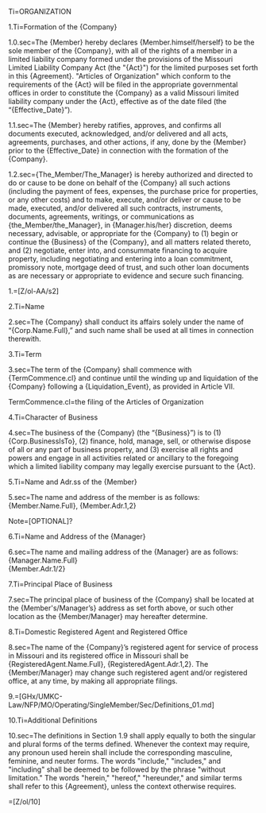 
Ti=ORGANIZATION

1.Ti=Formation of the {Company}

1.0.sec=The {Member} hereby declares {Member.himself/herself} to be the sole member of the {Company}, with all of the rights of a member in a limited liability company formed under the provisions of the Missouri Limited Liability Company Act (the "{Act}") for the limited purposes set forth in this {Agreement}.  "Articles of Organization" which conform to the requirements of the {Act} will be filed in the appropriate governmental offices in order to constitute the {Company} as a valid Missouri limited liability company under the {Act}, effective as of the date filed (the “{Effective_Date}”).

1.1.sec=The {Member} hereby ratifies, approves, and confirms all documents executed, acknowledged, and/or delivered and all acts, agreements, purchases, and other actions, if any, done by the {Member} prior to the {Effective_Date} in connection with the formation of the {Company}.

1.2.sec={The_Member/The_Manager} is hereby authorized and directed to do or cause to be done on behalf of the {Company} all such actions (including the payment of fees, expenses, the purchase price for properties, or any other costs) and to make, execute, and/or deliver or cause to be made, executed, and/or delivered all such contracts, instruments, documents, agreements, writings, or communications as {the_Member/the_Manager}, in {Manager.his/her} discretion, deems necessary, advisable, or appropriate for the {Company} to (1) begin or continue the {Business} of the {Company}, and all matters related thereto, and (2) negotiate, enter into, and consummate financing to acquire property, including negotiating and entering into a loan commitment, promissory note, mortgage deed of trust, and such other loan documents as are necessary or appropriate to evidence and secure such financing. 

1.=[Z/ol-AA/s2]

2.Ti=Name

2.sec=The {Company} shall conduct its affairs solely under the name of “{Corp.Name.Full},” and such name shall be used at all times in connection therewith.

3.Ti=Term

3.sec=The term of the {Company} shall commence with {TermCommence.cl} and continue until the winding up and liquidation of the {Company} following a {Liquidation_Event}, as provided in Article VII.

TermCommence.cl=the filing of the Articles of Organization

4.Ti=Character of Business

4.sec=The business of the {Company} (the “{Business}”) is to (1) {Corp.BusinessIsTo}, (2) finance, hold, manage, sell, or otherwise dispose of all or any part of business property, and (3) exercise all rights and powers and engage in all activities related or ancillary to the foregoing which a limited liability company may legally exercise pursuant to the {Act}.

5.Ti=Name and Adr.ss of the {Member}

5.sec=The name and address of the member is as follows:<br>{Member.Name.Full}, {Member.Adr.1,2}

Note=[OPTIONAL]?

6.Ti=Name and Address of the {Manager}

6.sec=The name and mailing address of the {Manager} are as follows:<br>{Manager.Name.Full}<br>{Member.Adr.1/2}

7.Ti=Principal Place of Business

7.sec=The principal place of business of the {Company} shall be located at the {Member's/Manager’s} address as set forth above, or such other location as the {Member/Manager} may hereafter determine.

8.Ti=Domestic Registered Agent and Registered Office

8.sec=The name of the {Company}’s registered agent for service of process in Missouri and its registered office in Missouri shall be {RegisteredAgent.Name.Full}, {RegisteredAgent.Adr.1,2}.  The {Member/Manager} may change such registered agent and/or registered office, at any time, by making all appropriate filings.

9.=[GHx/UMKC-Law/NFP/MO/Operating/SingleMember/Sec/Definitions_01.md]

10.Ti=Additional Definitions

10.sec=The definitions in Section 1.9 shall apply equally to both the singular and plural forms of the terms defined.  Whenever the context may require, any pronoun used herein shall include the corresponding masculine, feminine, and neuter forms.  The words "include," "includes," and "including" shall be deemed to be followed by the phrase "without limitation." The words "herein," "hereof," "hereunder," and similar terms shall refer to this {Agreement}, unless the context otherwise requires.

=[Z/ol/10]


